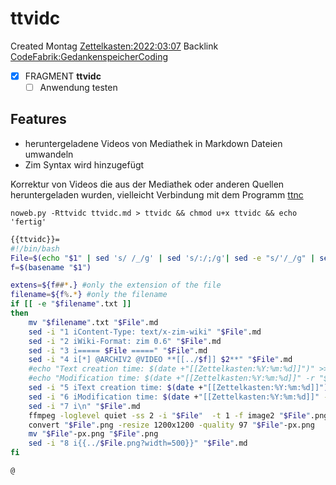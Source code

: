 # ttvidc
Created Montag [Zettelkasten:2022:03:07]()
Backlink [CodeFabrik:GedankenspeicherCoding](../GedankenspeicherCoding.md)

- [X] FRAGMENT **ttvidc**
	- [ ] Anwendung testen

## Features
- heruntergeladene Videos von Mediathek in Markdown Dateien umwandeln
- Zim Syntax wird hinzugefügt
	
Korrektur von Videos die aus der Mediathek oder anderen Quellen heruntergeladen wurden, vielleicht Verbindung mit dem Programm [ttnc](./ttnc.md)

  ``noweb.py -Rttvidc ttvidc.md > ttvidc && chmod u+x ttvidc && echo 'fertig'``

```bash
{{ttvidc}}=
#!/bin/bash
File=$(echo "$1" | sed 's/ /_/g' | sed 's/:/;/g'| sed -e "s/'/_/g" | sed 's/\"//g')
f=$(basename "$1")

extens=${f##*.} #only the extension of the file
filename=${f%.*} #only the filename
if [[ -e "$filename".txt ]] 
then
	mv "$filename".txt "$File".md
	sed -i "1 iContent-Type: text/x-zim-wiki" "$File".md
	sed -i "2 iWiki-Format: zim 0.6" "$File".md
	sed -i "3 i===== $File =====" "$File".md
	sed -i "4 i[*] @ARCHIV2 @VIDEO **[[../$f]] $2**" "$File".md
	#echo "Text creation time: $(date +"[[Zettelkasten:%Y:%m:%d]]")" >> "$File".md
	#echo "Modification time: $(date +"[[Zettelkasten:%Y:%m:%d]]" -r "$1")" >> "$File".md
	sed -i "5 iText creation time: $(date +"[[Zettelkasten:%Y:%m:%d]]")" "$File".md
	sed -i "6 iModification time: $(date +"[[Zettelkasten:%Y:%m:%d]]" -r "$1")" "$File".md
	sed -i "7 i\n" "$File".md
	ffmpeg -loglevel quiet -ss 2 -i "$File"  -t 1 -f image2 "$File".png
	convert "$File".png -resize 1200x1200 -quality 97 "$File"-px.png
	mv "$File"-px.png "$File".png
	sed -i "8 i{{../$File.png?width=500}}" "$File".md
fi

@
```

